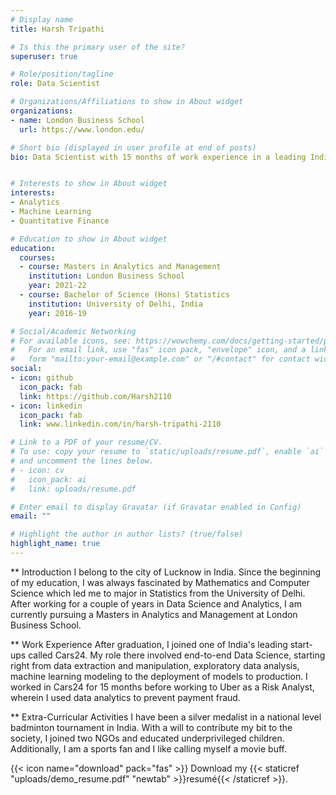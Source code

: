 ```yaml
---
# Display name
title: Harsh Tripathi

# Is this the primary user of the site?
superuser: true

# Role/position/tagline
role: Data Scientist

# Organizations/Affiliations to show in About widget
organizations:
- name: London Business School
  url: https://www.london.edu/

# Short bio (displayed in user profile at end of posts)
bio: Data Scientist with 15 months of work experience in a leading Indian start-up called Cars24 and 8 months of work experience in Uber.


# Interests to show in About widget
interests:
- Analytics
- Machine Learning
- Quantitative Finance

# Education to show in About widget
education:
  courses:
  - course: Masters in Analytics and Management
    institution: London Business School
    year: 2021-22
  - course: Bachelor of Science (Hons) Statistics
    institution: University of Delhi, India
    year: 2016-19

# Social/Academic Networking
# For available icons, see: https://wowchemy.com/docs/getting-started/page-builder/#icons
#   For an email link, use "fas" icon pack, "envelope" icon, and a link in the
#   form "mailto:your-email@example.com" or "/#contact" for contact widget.
social:
- icon: github
  icon_pack: fab
  link: https://github.com/Harsh2110
- icon: linkedin
  icon_pack: fab
  link: www.linkedin.com/in/harsh-tripathi-2110

# Link to a PDF of your resume/CV.
# To use: copy your resume to `static/uploads/resume.pdf`, enable `ai` icons in `params.toml`, 
# and uncomment the lines below.
# - icon: cv
#   icon_pack: ai
#   link: uploads/resume.pdf

# Enter email to display Gravatar (if Gravatar enabled in Config)
email: ""

# Highlight the author in author lists? (true/false)
highlight_name: true
---
```


** Introduction
I belong to the city of Lucknow in India. Since the beginning of my education, I was always fascinated by Mathematics and Computer Science which led me to major in Statistics from the University of Delhi. After working for a couple of years in Data Science and Analytics, I am currently pursuing a Masters in Analytics and Management at London Business School.

** Work Experience
After graduation, I joined one of India's leading start-ups called Cars24. My role there involved end-to-end Data Science, starting right from data extraction and manipulation, exploratory data analysis, machine learning modeling to the deployment of models to production. I worked in Cars24 for 15 months before working to Uber as a Risk Analyst, wherein I used data analytics to prevent payment fraud.

** Extra-Curricular Activities
I have been a silver medalist in a national level badminton tournament in India. With a will to contribute my bit to the society, I joined two NGOs and educated underprivileged children. Additionally, I am a sports fan and I like calling myself a movie buff.


{{< icon name="download" pack="fas" >}} Download my {{< staticref "uploads/demo_resume.pdf" "newtab" >}}resumé{{< /staticref >}}.
